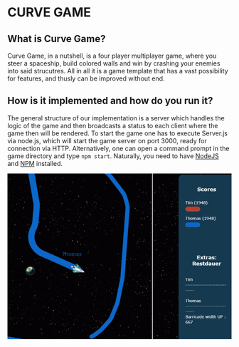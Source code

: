 # CURVE GAME

## What is Curve Game?

Curve Game, in a nutshell, is a four player multiplayer game, where you steer a spaceship, build colored walls and win by crashing your enemies into said strucutres. All in all it is a game template that has a vast possibility for features, and thusly can be improved without end.

## How is it implemented and how do you run it?

The general structure of our implementation is a server which handles the logic of the game and then broadcasts a status to each client where the game then will be rendered. To start the game one has to execute Server.js via node.js, which will start the game server on port 3000, ready for connection via HTTP. Alternatively, one can open a command prompt in the game directory and type `npm start`. Naturally, you need to have [NodeJS](https://nodejs.org/en/) and [NPM](https://www.npmjs.com/) installed.

![Have fun](pictures/Curverfever_Titelpage1.PNG?raw=true)